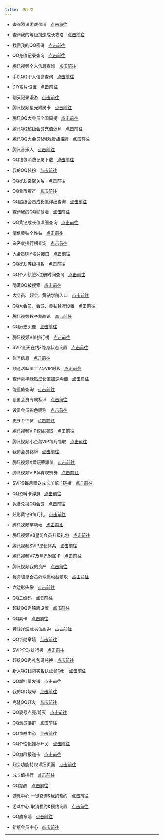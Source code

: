 ```yaml
---
title:  未分类
---
```


- 查询腾讯游戏信用ㅤ[点击前往](https://credit.gamesafe.qq.com/static/gamecredit_refactor/index.html)<br>

- 查询我的等级加速成长攻略ㅤ[点击前往](https://h5.vip.qq.com/p/mc/card/grow?pvsrc=2&_wvx=2&mp_sourceid=0.2.2)<br>

- 找回我的QQ密码ㅤ[点击前往](https://accounts.qq.com/psw/find?puin=1770946116)<br>

- QQ充值记录查询ㅤ[点击前往](https://pay.qq.com/h5/trade-record/trade-record.php?appid=1450000186&_wv=1024&pf=__mds_qqservice_menu_record&puin=3042703080)<br>

- 腾讯视频个人信息查询ㅤ[点击前往](https://m.film.qq.com/v3/userinfo-h5/index.html)<br>

- 手机QQ个人信息查询ㅤ[点击前往](https://accounts.qq.com/info/management/check?_wv=3&_wwv=128)<br>

- DIY名片设置ㅤ[点击前往](https://club.vip.qq.com/profile/custom)<br>

- 聊天记录漫游ㅤ[点击前往](https://gxh.vip.qq.com/club/client/msgRoam/rel/html/index_v2.html)<br>

- 腾讯视频星光附属卡ㅤ[点击前往](https://film.qq.com/weixin/v3/V7-subsidiary/?url_from=share&second_share=0&share_from=copy#/)<br>

- 腾讯QQ大会员全国周榜ㅤ[点击前往](https://h5.qzone.qq.com/bigVip/rank?_wv=131072&_fv=0)<br>

- 腾讯QQ超级会员充值返利ㅤ[点击前往](https://club.vip.qq.com/consumer/rebate/v2?_wv=16777216&_proxy=1&qzUseTransparentNavBar=1&_wwv=1&_ws=32)<br>

- 腾讯QQ大会员&游戏贵族铭牌ㅤ[点击前往](https://speed.gamecenter.qq.com/pushgame/v1/paid/nameplate)<br>

- 腾讯音乐人ㅤ[点击前往](https://y.tencentmusic.com/#/home)<br>

- QQ钱包消费记录下载ㅤ[点击前往](https://m.qianbao.qq.com/pages/payBill)<br>

- 我的QQ装扮ㅤ[点击前往](https://zb.vip.qq.com/v2/pages/myDressPage)<br>

- QQ好友亲密关系ㅤ[点击前往](https://ti.qq.com/hybrid-h5/intimate/list)<br>

- QQ金币资产ㅤ[点击前往](https://h5.qzone.qq.com/v2/vip/qun-gift/qq-coin-wallet?_wv=2)<br>

- QQ超级会员成长值详细查询ㅤ[点击前往](http://mq.vip.qq.com/m/growth/record)<br>

- 查询我的QQ勋章墙ㅤ[点击前往](https://ti.qq.com/qqmedal2/index.html?_wv=536870913)<br>

- QQ黄钻成长值详细查询ㅤ[点击前往](https://h5.qzone.qq.com/vip/message)<br>

- 情侣黄钻个性钻ㅤ[点击前往](https://h5.qzone.qq.com/lovezone/pages/personalizedDiamond)<br>

- 亲密度排行榜查询ㅤ[点击前往](https://h5.qzone.qq.com/close/rank?_wv=1037&_proxy=1&usewk=1&source=friendshipv2)<br>

- 大会员DIY名片接口ㅤ[点击前往](https://club.vip.qq.com/profile/custom?_wv=131072&_fv=0&from=shop&templateId=3646)<br>

- QQ好友等级排名ㅤ[点击前往](https://h5.vip.qq.com/p/mc/level/rank)<br>

- QQ个人轨迹&注册时间查询ㅤ[点击前往](https://ti.qq.com/qq20th?_wv=16777216&amp;_wwv=132&amp)<br>

- 隐藏QQ被搜索ㅤ[点击前往](https://ti.qq.com/friendshipauth/find?_wv=3&_bid=173)<br>

- 大会员、超会、黄钻学院入口ㅤ[点击前往](https://act.qzone.qq.com/vip/meteor/blockly/p/3187x0623e)<br>

- QQ大会员、会员、黄钻铭牌设置ㅤ[点击前往](https://h5.qzone.qq.com/bigVip/sets?_wv=2&_proxy=1)<br>

- 腾讯视频数字藏品馆ㅤ[点击前往](https://m.film.qq.com/h5/nft/index.html#/)<br>

- QQ历史头像ㅤ[点击前往](https://ti.qq.com/avatarlist/public/index.html)<br>

- 腾讯视频V值排行榜ㅤ[点击前往](https://film.qq.com/x/autovue/grade/?ptag=Vgrade.share&url_from=share&second_share=0&share_from=copy&_page=ranking&cmd=friend)<br>

- SVIP全天在线&隐身状态设置ㅤ[点击前往](https://m.vip.qq.com/setting/index)<br>

- 账号信息ㅤ[点击前往](http://mc.vip.qq.com/card/index)<br>

- 频道活跃值个人SVIP时长ㅤ[点击前往](https://m.vip.qq.com/default/userv2)<br>

- 查询豪华绿钻成长值加速明细ㅤ[点击前往](https://y.qq.com/n2/m/vipgrowup/mygrowthvalue.html)<br>

- 能量值查询ㅤ[点击前往](https://club.vip.qq.com/qqvalue/home)<br>

- 设置会员专属标识ㅤ[点击前往](https://club.vip.qq.com/qqvip/setting/head-logo)<br>

- 设置会员彩色昵称ㅤ[点击前往](https://club.vip.qq.com/qqvip/setting/colorful-nickname)<br>

- 更多个性赞ㅤ[点击前往](https://zb.vip.qq.com/v2/pages/like-area-mall)<br>

- 腾讯视频VIP权益领取ㅤ[点击前往](https://film.qq.com/x/autovue/privilege/route/homepage/take?receive=1&ptag=lyr)<br>

- 腾讯视频小企鹅VIP每月领取ㅤ[点击前往](https://m.film.qq.com/magic-act/0jktj4sc42pgetqxi32e4wc7g5/index.html?ovscroll=0&page=index&ptag=share&url_from=share&second_share=0&share_from=copy)<br>

- 我的会员铭牌ㅤ[点击前往](https://club.vip.qq.com/medal)<br>

- 腾讯视频X爱玩荣耀值ㅤ[点击前往](https://ovact.iwan.qq.com/magic-act/c544twf4s1VKaZrq1wBc33aRwH/index_index.html)<br>

- 腾讯视频VIP体育观赛券ㅤ[点击前往](https://m.film.qq.com/magic-act/o9xwxgyul28lk7xeyhq07021x1/index.html?ovscroll=0&page=index&ptag=V8club)<br>

- SVIP9每月赠送成长加倍卡链接ㅤ[点击前往](https://mq.vip.qq.com/m/growth/speedv3?ADTAG=seo&_wvSb=1&_nav_alpha=true&_wv=1025&_wwv=4&_wvx=10&pay_src=72&seo_tag=1&is_top=1)<br>

- QQ资料卡浮屏ㅤ[点击前往](https://zb.vip.qq.com/flashScreen/detail)<br>

- 免费兑换QQ会员ㅤ[点击前往](https://page.flow.qq.com/promote/mobile_wap_page/mojo_app_1655802986333.html?order_src=svipcard)<br>

- 炫彩黄钻9每月礼ㅤ[点击前往](https://act.qzone.qq.com/v2/vip/tx/p/1108_e1f4efbe?_wv=1&_wwv=4)<br>

- 腾讯视频草场地ㅤ[点击前往](https://mall.video.qq.com/ecommerce/home-page/home)<br>

- 腾讯视频V8星光会员升级礼包ㅤ[点击前往](https://m.film.qq.com/magic-act/6djf8qqgjurskc1d3t4t5450p1/index_index.html)<br>

- 腾讯视频SVIP成长体系ㅤ[点击前往](https://film.video.qq.com/x/grade/?ptag=Vgrade.share)<br>

- 腾讯视频V7及星光附属卡ㅤ[点击前往](https://film.qq.com/weixin/v3/V7-subsidiary/#/)<br>

- 腾讯视频我的资产ㅤ[点击前往](https://film.qq.com/weixin/v3/asset/)<br>

- 每月超星会员的专属权益领取ㅤ[点击前往](https://club.vip.qq.com/qqvip/svip-star/privilege?_wv=16777217)<br>

- 六边形头像ㅤ[点击前往](https://zb.vip.qq.com/mall/hexagon?_wv=16777216)<br>

- QQ二维码ㅤ[点击前往](https://h5.tu.qq.com/web/pretty-qrcode/index)<br>

- 超级QQ秀铭牌设置ㅤ[点击前往](https://ti.qq.com/super-qqshow/nameplate-setting/index.html?_wwv=1)<br>

- QQ集卡ㅤ[点击前往](https://h5.qzone.qq.com/v2/vip/card/page/home)<br>

- 黄钻详细成长值查询ㅤ[点击前往](https://h5.qzone.qq.com/v2/vip/hz/grow-value)<br>

- QQ新勋章墙ㅤ[点击前往](https://ti.qq.com/qqmedal2/index.html?_wv=16777218)<br>

- SVIP全球排行榜ㅤ[点击前往](https://club.vip.qq.com/qqvip/rank/home?_wv=16777221&_wwv=8192&_proxy=1&tab=growth&from=main_marquee)<br>

- 超级QQ秀礼包码兑换ㅤ[点击前往](https://show.qq.com/cp/a20220815dhzx/mobile.html)<br>

- 新人QQ钱包实名认证领Q币ㅤ[点击前往](https://act.qzone.qq.com/v2/vip/tx/p/47723_9d57b1aa?_wv=16777218)<br>

- QQ群批量发送ㅤ[点击前往](https://h5.qun.qq.com/h5/multiple-group-manage/batch-send?_wv=3&_wwv=4&group_id=756261017&user_from=2)<br>

- 我的QQ靓号ㅤ[点击前往](https://h5.vip.qq.com/p/haoma/mv2/ios_personal.php?_wv=16777221&_wwv=8192)<br>

- 克隆QQ好友ㅤ[点击前往](https://mq.vip.qq.com/m/friendclone?_wv=16777221&_wwv=8192)<br>

- QQ靓号点亮/熄灭ㅤ[点击前往](https://haoma.qq.com/usercenter.html)<br>

- QQ满员换群ㅤ[点击前往](https://h5.qun.qq.com/h5/qun-manage/add-automatic-switch/home?_wv=1031&_wwv=65536&groupId=894861968)<br>

- QQ领券中心ㅤ[点击前往](https://m.qianbao.qq.com/pages/couponsV2?_wv=2&pvsrc=qqwalletfuli&source=qqwalletfuli)<br>

- QQ个性化推荐开关ㅤ[点击前往](https://accounts.qq.com/info/management/individuation?_wv=3&_wwv=128)<br>

- QQ加群报道卡ㅤ[点击前往](https://m.vip.qq.com/freedom/newbird.html?_cwv=1&_wv=553648133)<br>

- 超会功能特权详细页面ㅤ[点击前往](https://club.vip.qq.com/mono/function-privilege/details?_wwv=1)<br>

- 成长值排行ㅤ[点击前往](https://club.vip.qq.com/qqvip/rank/home?_wv=16777221&_wwv=8192&area_rank_type=1)<br>

- QQ提醒ㅤ[点击前往](https://ti.qq.com/remind/index)<br>

- 游戏中心 一键查询&我的预约ㅤ[点击前往](https://speed.gamecenter.qq.com/pushgame/v1/my-subscribe?_wv=3)<br>

- 游戏中心 取消预约&预约设置ㅤ[点击前往](https://speed.gamecenter.qq.com/pushgame/v1/wifi-autodownload-setting?_wv=3)<br>

- QQ勋章墙ㅤ[点击前往](https://ti.qq.com/qqmedal2/index.html?_wv=16777221&_wwv=8192)<br>

- 新版会员中心ㅤ[点击前往](https://club.vip.qq.com)<br>

---
